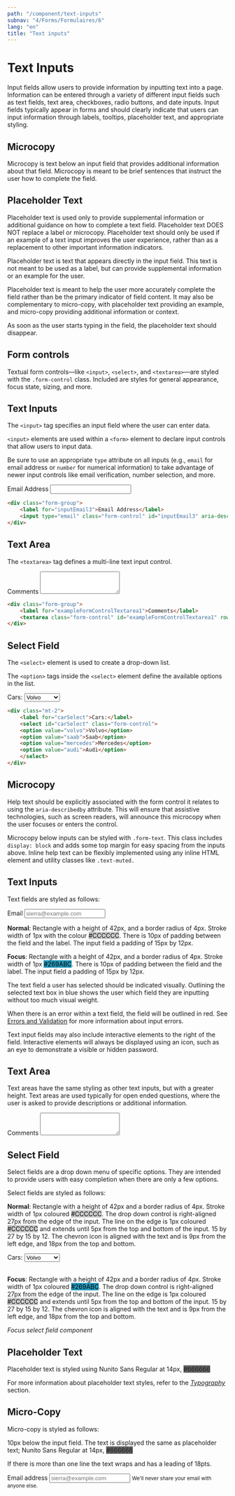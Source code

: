 ```yaml
---
path: "/component/text-inputs"
subnav: "4/Forms/Formulaires/6"
lang: "en"
title: "Text inputs"
---
```


<helmet>
<title> Text Inputs - Aurora Design System </title>
</helmet>

# Text Inputs

Input fields allow users to provide information by inputting text into a page. Information can be entered through a variety of different input fields such as text fields, text area, checkboxes, radio buttons, and date inputs. Input fields typically appear in forms and should clearly indicate that users can input information through labels, tooltips, placeholder text, and appropriate styling.

## Microcopy

Microcopy is text below an input field that provides additional information about that field. Microcopy is meant to be brief sentences that instruct the user how to complete the field.

## Placeholder Text

Placeholder text is used only to provide supplemental information or additional guidance on how to complete a text field. Placeholder text DOES NOT replace a label or microcopy. Placeholder text should only be used if an example of a text input improves the user experience, rather than as a replacement to other important information indicators.

Placeholder text is text that appears directly in the input field. This text is not meant to be used as a label, but can provide supplemental information or an example for the user.

Placeholder text is meant to help the user more accurately complete the field rather than be the primary indicator of field content. It may also be complementary to micro-copy, with placeholder text providing an example, and micro-copy providing additional information or context.

As soon as the user starts typing in the field, the placeholder text should disappear.

<documentationtabs>
      <doctabpanel type="html">


## Form controls
Textual form controls—like `<input>`, `<select>`, and `<textarea>`—are styled with the `.form-control` class. Included are styles for general appearance, focus state, sizing, and more.

## Text Inputs

The `<input>` tag specifies an input field where the user can enter data.

`<input>` elements are used within a `<form>` element to declare input controls that allow users to input data.

Be sure to use an appropriate `type` attribute on all inputs (e.g., `email` for email address or `number` for numerical information) to take advantage of newer input controls like email verification, number selection, and more.

  <div class="form-group">
    <label for="inputEmail3">Email Address</label>
    <input type="email" class="form-control" id="inputEmail3" aria-describedby="emailHelp1">
  </div>

```html
<div class="form-group"> 
    <label for="inputEmail3">Email Address</label> 
    <input type="email" class="form-control" id="inputEmail3" aria-describedby="emailHelp1"> 
</div>
```

## Text Area

The `<textarea>` tag defines a multi-line text input control.

  <div class="form-group">
    <label for="exampleFormControlTextarea1">Comments</label>
    <textarea class="form-control" id="exampleFormControlTextarea1" rows="3"></textarea>
  </div>

```html
<div class="form-group">
    <label for="exampleFormControlTextarea1">Comments</label>
    <textarea class="form-control" id="exampleFormControlTextarea1" rows="3"></textarea>
</div>
```

## Select Field

The `<select>` element is used to create a drop-down list.

The `<option>` tags inside the `<select>` element define the available options in the list.
    
<div class="mt-2">
    <label for="carSelect">Cars:</label>
    <select id="carSelect" class="form-control">
    <option value="volvo">Volvo</option>
    <option value="saab">Saab</option>
    <option value="mercedes">Mercedes</option>
    <option value="audi">Audi</option>
    </select>
</div>

```html
<div class="mt-2">
    <label for="carSelect">Cars:</label>
    <select id="carSelect" class="form-control">
    <option value="volvo">Volvo</option>
    <option value="saab">Saab</option>
    <option value="mercedes">Mercedes</option>
    <option value="audi">Audi</option>
    </select>
</div>
```

## Microcopy

Help text should be explicitly associated with the form control it relates to using the `aria-describedby` attribute. This will ensure that assistive technologies, such as screen readers, will announce this microcopy when the user focuses or enters the control.

Microcopy below inputs can be styled with `.form-text`. This class includes `display: block` and adds some top margin for easy spacing from the inputs above. Inline help text can be flexibly implemented using any inline HTML element and utility classes like `.text-muted.`

</doctabpanel>
      <doctabpanel type="react">
      </doctabpanel>
      <doctabpanel type="design">
          

## Text Inputs

Text fields are styled as follows:

<label for="exampleInputEmail1">Email</label>
<input type="email" class="form-control" id="exampleInputEmail1"
        aria-describedby="emailHelp"
        placeholder="sierra@example.com">

**Normal**: Rectangle with a height of 42px, and a border radius of 4px. Stroke width of 1px with the colour <badge style="background-color: #CCCCCC;color:black;">#CCCCCC</badge>. There is 10px of padding between the field and the label. The input field a padding of 15px by 12px.

**Focus**: Rectangle with a height of 42px, and a border radius of 4px. Stroke width of 1px <badge style="background-color: #269ABC;color:black;">#269ABC</badge>. There is 10px of padding between the field and the label. The input field a padding of 15px by 12px.

The text field a user has selected should be indicated visually. Outlining the selected text box in blue shows the user which field they are inputting without too much visual weight.

When there is an error within a text field, the field will be outlined in red. See [Errors and Validation](/component/errors-and-validation) for more information about input errors.

Text input fields may also include interactive elements to the right of the field. Interactive elements will always be displayed using an icon, such as an eye to demonstrate a visible or hidden password.


## Text Area

Text areas have the same styling as other text inputs, but with a greater height. Text areas are used typically for open ended questions, where the user is asked to provide descriptions or additional information. 

  <div class="form-group">
    <label for="exampleFormControlTextarea1">Comments</label>
    <textarea class="form-control" id="exampleFormControlTextarea1" rows="3"></textarea>
  </div>

## Select Field

Select fields are a drop down menu of specific options. They are intended to provide users with easy completion when there are only a few options.

Select fields are styled as follows:

**Normal**: Rectangle with a height of 42px and a border radius of 4px. Stroke width of 1px coloured <badge style="background-color: #CCCCCC;color:black;">#CCCCCC</badge>. The drop down control is right-aligned 27px from the edge of the input. The line on the edge is 1px coloured <badge style="background-color: #CCCCCC;color:black;">#CCCCCC</badge> and extends until 5px from the top and bottom of the input. 15 by 27 by 15 by 12. The chevron icon is aligned with the text and is 9px from the left edge, and 18px from the top and bottom.

<div class="mt-2">
    <label for="carSelect">Cars:</label>
    <select id="carSelect" class="form-control">
    <option value="volvo">Volvo</option>
    <option value="saab">Saab</option>
    <option value="mercedes">Mercedes</option>
    <option value="audi">Audi</option>
    </select>
</div>
<br>

**Focus**: Rectangle with a height of 42px and a border radius of 4px. Stroke width of 1px coloured <badge style="background-color: #269ABC;color:black;">#269ABC</badge>. The drop down control is right-aligned 27px from the edge of the input. The line on the edge is 1px coloured <badge style="background-color: #CCCCCC;color:black;">#CCCCCC</badge> and extends until 5px from the top and bottom of the input. 15 by 27 by 15 by 12. The chevron icon is aligned with the text and is 9px from the left edge, and 18px from the top and bottom.

*Focus select field component*

## Placeholder Text

Placeholder text is styled using Nunito Sans Regular at 14px, <badge style="background-color: #666666;">#666666</badge>


For more information about placeholder text styles, refer to the [_Typography_](typography.md) section.

## Micro-Copy

Micro-copy is styled as follows:

10px below the input field. The text is displayed the same as placeholder text; Nunito Sans Regular at 14px, <badge style="background-color: #666666;">#666666</badge>

If there is more than one line the text wraps and has a leading of 18pts.

<form>
  <div class="form-group">
    <label for="exampleInputEmail1">Email address</label>
    <input type="email" class="form-control" id="exampleInputEmail1" aria-describedby="emailHelp" placeholder="sierra@example.com">
    <small id="emailHelp" class="form-text">We'll never share your email with anyone else.</small>
  </div>
<form>

</doctabpanel>
    </documentationtabs>


